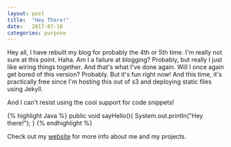 ```yaml
---
layout: post
title:  "Hey There!"
date:   2017-07-16
categories: purpose
---
```

Hey all, I have rebuilt my blog for probably the 4th or 5th time. I'm really not sure at this point. Haha. Am I a failure at blogging? Probably, but really I just like wiring things together. And that's what I've done again. Will I once again get bored of this version? Probably. But it's fun right now! And this time, it's practically free since I'm hosting this out of s3 and deploying static files using Jekyll.

And I can't resist using the cool support for code snippets!

{% highlight Java %}
public void sayHello(){
  System.out.println("Hey there!");
}
{% endhighlight %}

Check out my [website][grant-website] for more info about me and my projects.

[grant-website]: http://grantemersonharper.com
